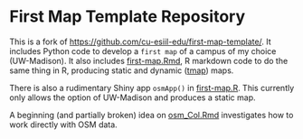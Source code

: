 # First Map Template Repository

This is a fork of
<https://github.com/cu-esiil-edu/first-map-template/>.
It includes Python code to develop a `first map` of
a campus of my choice
(UW-Madison).
It also includes 
[first-map.Rmd](https://github.com/byandell-Tribal/first-map-template/blob/main/first-map.Rmd),
R markdown code to do the same thing in R,
producing static and dynamic
([tmap](https://github.com/r-tmap/tmap))
maps.

There is also a rudimentary Shiny app `osmApp()` in
[first-map.R](https://github.com/byandell-Tribal/first-map-template/blob/main/first-map.R).
This currently only allows the option of UW-Madison
and produces a static map.

A beginning (and partially broken) idea on
[osm_Col.Rmd](https://github.com/byandell-Tribal/first-map-template/blob/main/osm_Col.Rmd)
investigates how to work directly with OSM data.

